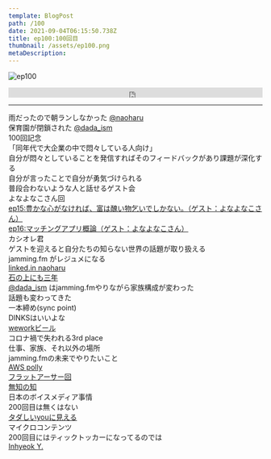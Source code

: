 ```yaml
---
template: BlogPost
path: /100
date: 2021-09-04T06:15:50.738Z
title: ep100:100回目
thumbnail: /assets/ep100.png
metaDescription:
---
```

![ep100](/assets/ep100.png)

<iframe width="100%" height="20" scrolling="no" frameborder="no" allow="autoplay" src="https://w.soundcloud.com/player/?url=https%3A//api.soundcloud.com/tracks/1118692543%3Fsecret_token%3Ds-rozykx8O3jl&color=%23ff5500&inverse=false&auto_play=false&show_user=true"></iframe>

***

雨だったので朝ランしなかった [@naoharu](https://twitter.com/naoharu)  
保育園が閉鎖された [@dada_ism](https://twitter.com/dada_ism)   
100回記念  
「同年代で大企業の中で悶々している人向け」  
自分が悶々としていることを発信すればそのフィードバックがあり課題が深化する  
自分が言ったことで自分が勇気づけられる  
普段合わないような人と話せるゲスト会  
よなよなこさん回  
[ep15:豊かな心がなければ、富は醜い物乞いでしかない。（ゲスト：よなよなこさん）](https://jamming.fm/15/)   
[ep16:マッチングアプリ概論（ゲスト：よなよなこさん）](https://jamming.fm/16/)   
カシオレ君  
ゲストを迎えると自分たちの知らない世界の話題が取り扱える  
jamming.fm がレジュメになる  
[linked.in naoharu](https://www.linkedin.com/in/naoharu-sasaki-8b578783/)   
[石の上にも三年](https://dictionary.goo.ne.jp/word/%E7%9F%B3%E3%81%AE%E4%B8%8A%E3%81%AB%E3%82%82%E4%B8%89%E5%B9%B4/)  
[@dada_ism](https://twitter.com/dada_ism) はjamming.fmやりながら家族構成が変わった  
話題も変わってきた  
一本締め(sync point)  
DINKSはいいよな  
[weworkビール](https://www.softbank.jp/sbnews/entry/20180416_01)  
コロナ禍で失われる3rd place  
仕事、家族、それ以外の場所  
jamming.fmの未来でやりたいこと  
[AWS polly](https://aws.amazon.com/jp/polly/)  
[フラットアーサー回](https://soundcloud.com/jammingfm/ep89)  
[無知の知](https://www.youtube.com/watch?v=6YCjxASZFL8&list=PLsZOYv5KsFqxnft_zOd7IyZqGMlSs49nW)   
日本のボイスメディア事情  
200回目は無くはない  
[タダしいyouに見える](https://tdkdx.com/)  
マイクロコンテンツ  
200回目にはティックトッカーになってるのでは  
[Inhyeok Y.](https://www.linkedin.com/in/inhyeok-yeo/)  


